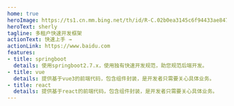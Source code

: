 ```yaml
---
home: true
heroImage: https://ts1.cn.mm.bing.net/th/id/R-C.02b0ea3145c6f94433ae84768efd7e36?rik=cUMzcflwQAFwiw&riu=http%3a%2f%2fimg.sj33.cn%2fuploads%2fallimg%2f200905%2f20090520140036861.jpg&ehk=L8MXIJZNqYZYlTUxvdTO5VUlex7o37xN3XRJrdAimb4%3d&risl=&pid=ImgRaw&r=0&sres=1&sresct=1
heroText: sherly
tagline: 多租户快速开发框架
actionText: 快速上手 →
actionLink: https://www.baidu.com
features:
- title: springboot
  details: 使用springboot2.7.x，使用独有快速开发规范，助您规范后端开发。
- title: vue
  details: 提供基于vue3的前端代码，包含组件封装，是开发者只需要关心具体业务。
- title: react
  details: 提供基于react的前端代码，包含组件封装，是开发者只需要关心具体业务。
---
```

